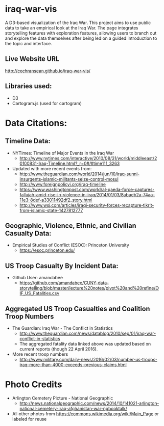 # iraq-war-vis
A D3-based visualization of the Iraq War.  This project aims to use public data to take an empirical look at the Iraq War.  The page integrates storytelling features with exploration features, allowing users to branch out and explore the data themselves after being led on a guided introduction to the topic and interface.

## Live Website URL
http://cochransean.github.io/iraq-war-vis/

## Libraries used:
* D3
* Cartogram.js (used for cartogram)

# Data Citations:

## Timeline Data:
  * NYTimes: Timeline of Major Events in the Iraq War
    * http://www.nytimes.com/interactive/2010/08/31/world/middleeast/20100831-Iraq-Timeline.html?_r=0#/#time111_3263
  * Updated with more recent events from:
    * http://www.theguardian.com/world/2014/jun/10/iraq-sunni-insurgents-islamic-militants-seize-control-mosul
    * http://www.foreignpolicyi.org/iraq-timeline
    * https://www.washingtonpost.com/world/al-qaeda-force-captures-fallujah-amid-rise-in-violence-in-iraq/2014/01/03/8abaeb2a-74aa-11e3-8def-a33011492df2_story.html
    * http://www.wsj.com/articles/iraqi-security-forces-recapture-tikrit-from-islamic-state-1427812777

## Geographic, Violence, Ethnic, and Civilian Casualty Data:
  * Empirical Studies of Conflict (ESOC): Princeton University
    * https://esoc.princeton.edu/

## US Troop Casualty By Incident Data:
  * Github User: amandabee
    * https://github.com/amandabee/CUNY-data-storytelling/blob/master/lecture%20notes/pivot%20and%20refine/OIF_US_Fatalities.csv

## Aggregated US Troop Casualties and Coalition Troop Numbers
  * The Guardian: Iraq War - The Conflict in Statistics
    * http://www.theguardian.com/news/datablog/2010/sep/01/iraq-war-conflict-in-statistics
    * The aggregated fatality data linked above was updated based on current reports (though 22 April 2016).
  * More recent troop numbers
    * http://www.military.com/daily-news/2016/02/03/number-us-troops-iraq-more-than-4000-exceeds-previous-claims.html
    
# Photo Credits
  * Arlington Cemetery Picture - National Geographic
    * http://news.nationalgeographic.com/news/2014/10/141021-arlington-national-cemetery-iraq-afghanistan-war-ngbooktalk/
  * All other photos from https://commons.wikimedia.org/wiki/Main_Page or labeled for reuse
